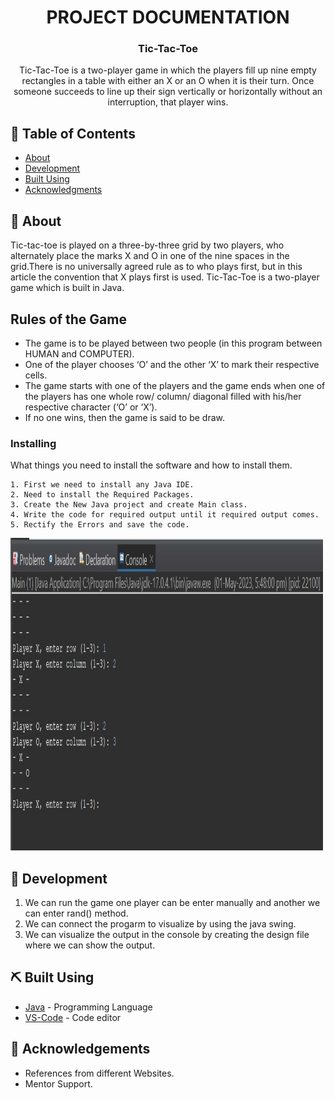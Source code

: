 <h1 align="center">PROJECT DOCUMENTATION</h1>





<h3 align="center">Tic-Tac-Toe</h3>



<p align="center"> Tic-Tac-Toe is a two-player game in which the players fill up nine empty rectangles in a table with either an X or an O when it is their turn. Once someone succeeds to line up their sign vertically or horizontally without an interruption, that player wins.
    <br> 
</p>

## 📝 Table of Contents
- [About](#about)
- [Development](#development)
- [Built Using](#authors)
- [Acknowledgments](#acknowledgement)

## 🧐 About <a name = "about"></a>
Tic-tac-toe is played on a three-by-three grid by two players, who alternately place the marks X and O in one of the nine spaces in the grid.There is no universally agreed rule as to who plays first, but in this article the convention that X plays first is used.
Tic-Tac-Toe is a two-player game which is built in Java.

## Rules of the Game
- The game is to be played between two people (in this program between HUMAN and COMPUTER).
- One of the player chooses ‘O’ and the other ‘X’ to mark their respective cells.
- The game starts with one of the players and the game ends when one of the players has one whole row/ column/ diagonal filled with his/her respective character (‘O’ or ‘X’).
- If no one wins, then the game is said to be draw.



### Installing
What things you need to install the software and how to install them.

```
1. First we need to install any Java IDE.
2. Need to install the Required Packages.
3. Create the New Java project and create Main class.
4. Write the code for required output until it required output comes.
5. Rectify the Errors and save the code.
```
<p>
<img width=500px height=500px src="/Images/Image1.jpg">
</p>





## 🎈 Development <a name="development"></a>
1. We can run the game one player can be enter manually and another we can enter rand() method.
2. We can connect the progarm to visualize by using the java swing.
3. We can visualize the output in the console by creating the design file where we can show the output.




## ⛏️ Built Using <a name = "built_using"></a>
- [Java](https://www.Java.com/) - Programming Language
- [VS-Code](https://www.VS-Code.com/) - Code editor



## 🎉 Acknowledgements <a name = "acknowledgement"></a>
- References from different Websites.
- Mentor Support.

